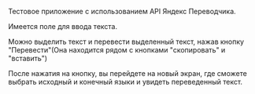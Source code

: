 Тестовое приложение с использованием API Яндекс Переводчика.

Имеется поле для ввода текста.

Можно выделить текст и перевести выделенный текст, нажав кнопку "Перевести"(Она находится рядом с кнопками "скопировать" и "вставить")

После нажатия на кнопку, вы перейдете на новый экран, где сможете выбрать исходный и конечный языки и увидеть переведенный текст.
